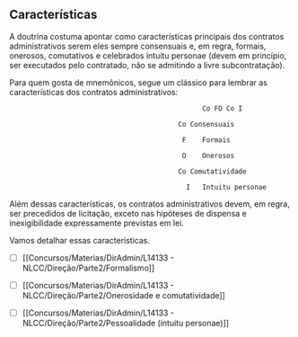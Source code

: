 ## Características
A doutrina costuma apontar como características principais dos contratos administrativos serem eles sempre
consensuais e, em regra, formais, onerosos, comutativos e celebrados intuitu personae (devem em princípio,
ser executados pelo contratado, não se admitindo a livre subcontratação).

Para quem gosta de mnemônicos, segue um clássico para lembrar as características dos contratos administrativos:

                                                    Co FO Co I

                                              Co Consensuais

                                               F    Formais

                                               O    Onerosos

                                              Co Comutatividade

                                                I   Intuitu personae

Além dessas características, os contratos administrativos devem, em regra, ser precedidos de licitação, exceto
nas hipóteses de dispensa e inexigibilidade expressamente previstas em lei.

Vamos detalhar essas características.



- [ ] [[Concursos/Materias/DirAdmin/L14133 - NLCC/Direção/Parte2/Formalismo]]


- [ ] [[Concursos/Materias/DirAdmin/L14133 - NLCC/Direção/Parte2/Onerosidade e comutatividade]]



- [ ] [[Concursos/Materias/DirAdmin/L14133 - NLCC/Direção/Parte2/Pessoalidade (intuitu personae)]]